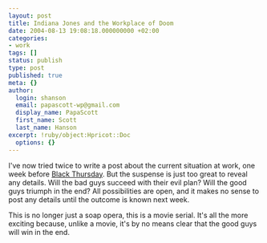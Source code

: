 ```yaml
---
layout: post
title: Indiana Jones and the Workplace of Doom
date: 2004-08-13 19:08:18.000000000 +02:00
categories:
- work
tags: []
status: publish
type: post
published: true
meta: {}
author:
  login: shanson
  email: papascott-wp@gmail.com
  display_name: PapaScott
  first_name: Scott
  last_name: Hanson
excerpt: !ruby/object:Hpricot::Doc
  options: {}
---
```

<p>I've now tried twice to write a post about the current situation at work, one week before <a href="https://www.papascott.de/archives/2004/08/03/black-thursday/">Black Thursday</a>. But the suspense is just too great to reveal any details. Will the bad guys succeed with their evil plan? Will the good guys triumph in the end? All possibilities are open, and it makes no sense to post any details until the outcome is known next week.</p>
<p>This is no longer just a soap opera, this is a movie serial. It's all the more exciting because, unlike a movie, it's by no means clear that the good guys will win in the end.</p>
